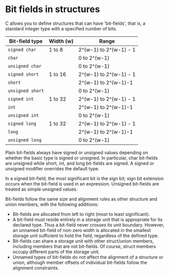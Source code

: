 # Bit fields in structures

C allows you to define structures that can have 'bit-fields', that is, a standard integer type with a specified number of bits.

| Bit-field type   | Width (w)   | Range                  |
|------------------|-------------|------------------------|
| `signed char`    | 1 to 8      | 2^(w-1) to 2^(w-1) - 1 |
| `char`           |             | 0 to 2^(w-1)           |
| `unsigned char`  |             | 0 to 2^(w-1)           |
| `signed short`   | 1 to 16     | 2^(w-1) to 2^(w-1) - 1 |
| `short`          |             | 2^(w-1) to 2^(w-1)-1   |
| `unsigned short` |             | 0 to 2^(w-1)           |
| `signed int`     | 1 to 32     | 2^(w-1) to 2^(w-1) - 1 |
| `int`            |             | 2^(w-1) to 2^(w-1)-1   |
| `unsigned int`   |             | 0 to 2^(w-1)           |
| `signed long`    | 1 to 32     | 2^(w-1) to 2^(w-1) - 1 |
| `long`           |             | 2^(w-1) to 2^(w-1)-1   |
| `unsigned long`  |             | 0 to 2^(w-1)           |

Plain bit-fields always have signed or unsigned values depending on whether the basic type is signed or unsigned. In particular, char bit-fields are unsigned while short, int, and long bit-fields are signed. A signed or unsigned modifier overrides the default type.

In a signed bit-field, the most significant bit is the sign bit; sign bit extension occurs when the bit-field is used in an expression. Unsigned bit-fields are treated as simple unsigned values.

Bit-fields follow the same size and alignment rules as other structure and union members, with the following additions:

* Bit-fields are allocated from left to right (most to least significant).
* A bit-field must reside entirely in a storage unit that is appropriate for its declared type. Thus a bit-field never crosses its unit boundary. However, an unnamed bit-field of non-zero width is allocated in the smallest storage unit sufficient to hold the field, regardless of the defined type.
* Bit-fields can share a storage unit with other struct/union members, including members that are not bit-fields. Of course, struct members occupy different parts of the storage unit.
* Unnamed types of bit-fields do not affect the alignment of a structure or union, although member offsets of individual bit-fields follow the alignment constraints.
